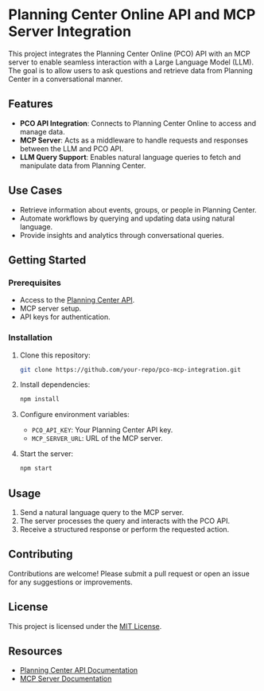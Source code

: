 # Planning Center Online API and MCP Server Integration  

This project integrates the Planning Center Online (PCO) API with an MCP server to enable seamless interaction with a Large Language Model (LLM). The goal is to allow users to ask questions and retrieve data from Planning Center in a conversational manner.  

## Features  
- **PCO API Integration**: Connects to Planning Center Online to access and manage data.  
- **MCP Server**: Acts as a middleware to handle requests and responses between the LLM and PCO API.  
- **LLM Query Support**: Enables natural language queries to fetch and manipulate data from Planning Center.  

## Use Cases  
- Retrieve information about events, groups, or people in Planning Center.  
- Automate workflows by querying and updating data using natural language.  
- Provide insights and analytics through conversational queries.  

## Getting Started  

### Prerequisites  
- Access to the [Planning Center API](https://developer.planningcenteronline.com/).  
- MCP server setup.  
- API keys for authentication.  

### Installation  
1. Clone this repository:  
    ```bash  
    git clone https://github.com/your-repo/pco-mcp-integration.git  
    ```  
2. Install dependencies:  
    ```bash  
    npm install  
    ```  
3. Configure environment variables:  
    - `PCO_API_KEY`: Your Planning Center API key.  
    - `MCP_SERVER_URL`: URL of the MCP server.  

4. Start the server:  
    ```bash  
    npm start  
    ```  

## Usage  
1. Send a natural language query to the MCP server.  
2. The server processes the query and interacts with the PCO API.  
3. Receive a structured response or perform the requested action.  

## Contributing  
Contributions are welcome! Please submit a pull request or open an issue for any suggestions or improvements.  

## License  
This project is licensed under the [MIT License](LICENSE).  

## Resources  
- [Planning Center API Documentation](https://developer.planningcenteronline.com/)  
- [MCP Server Documentation](https://example.com/mcp-docs)  
